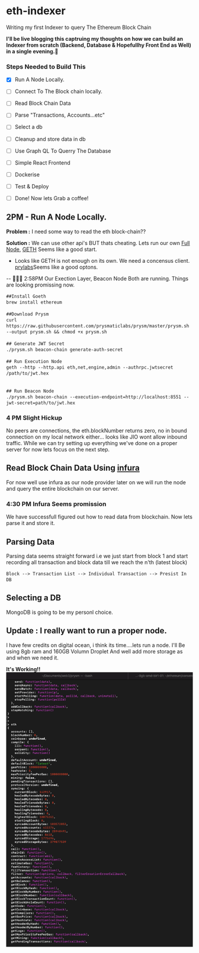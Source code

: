 # eth-indexer
Writing my first Indexer to query The Ethereum Block Chain


**I'll be live blogging this captruing my thoughts on how we can build an Indexer from scratch (Backend, Database & Hopefullhy Front End as Well) in a single evening.🤞**

### Steps Needed to Build This

- [x] Run A Node Locally.
- [ ] Connect To The Block chain locally.
- [ ] Read Block Chain Data
- [ ] Parse "Transactions, Accounts...etc"
- [ ] Select a db 
- [ ] Cleanup and store data in db 
- [ ] Use Graph QL To Querry The Database 
- [ ] Simple React Frontend
- [ ] Dockerise 
- [ ] Test & Deploy
- [ ] Done! Now lets Grab a coffee!  


##  2PM - Run A Node Locally.
**Problem :** 
I need some way to read the eth block-chain??  

**Solution :** We can use other api's BUT thats cheating. Lets run our own [Full Node](https://ethereum.org/en/run-a-node/), [GETH](https://ethereum.org/en/run-a-node/) Seems like a good start.

- Looks like GETH is not enough on its own. We need a concensus client. [prylabs](https://docs.prylabs.network/docs/install/install-with-script)Seems like a good optons.

-- 🚀🚀🚀 2:58PM Our Exection Layer, Beacon Node Both are running. Things are looking promissing now.

```
##Install Goeth
brew install ethereum 

##Download Prysm
curl https://raw.githubusercontent.com/prysmaticlabs/prysm/master/prysm.sh --output prysm.sh && chmod +x prysm.sh

## Generate JWT Secret
./prysm.sh beacon-chain generate-auth-secret

## Run Execution Node
geth --http --http.api eth,net,engine,admin --authrpc.jwtsecret /path/to/jwt.hex 


## Run Beacon Node
./prysm.sh beacon-chain --execution-endpoint=http://localhost:8551 --jwt-secret=path/to/jwt.hex 
```

### 4 PM Slight Hickup 
No peers are connections, the eth.blockNumber returns zero, no in bound connection on my local network either... looks like JIO wont allow inbound traffic. While we can try setting up everything we've done on a proper server for now lets focus on the next step. 

## Read Block Chain Data Using [infura](https://app.infura.io/)
For now well use infura as our node provider later on we will run the node and query the entire blockchain on our server.

### 4:30 PM Infura Seems promission
We have successfull figured out how to read data from blockchain. Now lets parse it and store it.

## Parsing Data 
Parsing data seems straight forward i.e we just start from block 1 and start recording all transaction and block data till we reach the n'th (latest block)

~~~
Block --> Transaction List --> Individual Transaction --> Presist In DB
~~~

## Selecting a DB
MongoDB is going to be my personl choice. 


## Update : I really want to run a proper node.
I have few credits on digital ocean, i think its time....lets run a node.
I'll Be using 8gb ram and 160GB Volumn Droplet
And well add more storage as and when we need it.


**It's Working!!**
![Screenshot](eth_node_scrnshot.png)

